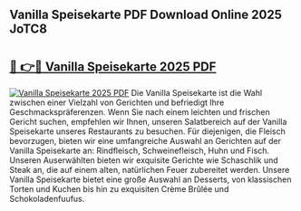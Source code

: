 ## Vanilla Speisekarte PDF Download Online 2025 JoTC8

# <h2><a href="http://gc6iho.nevu.top/?p=Vanilla+Speisekarte">🔗 👉🔴 Vanilla Speisekarte 2025 PDF</a></h2>

[![Vanilla Speisekarte 2025 PDF](https://i.imgur.com/dBaPXMq.png)](http://gc6iho.nevu.top/?p=Vanilla+Speisekarte)
Die Vanilla Speisekarte ist die Wahl zwischen einer Vielzahl von Gerichten und befriedigt Ihre Geschmackspräferenzen. Wenn Sie nach einem leichten und frischen Gericht suchen, empfehlen wir Ihnen, unseren Salatbereich auf der Vanilla Speisekarte unseres Restaurants zu besuchen. Für diejenigen, die Fleisch bevorzugen, bieten wir eine umfangreiche Auswahl an Gerichten auf der Vanilla Speisekarte an: Rindfleisch, Schweinefleisch, Huhn und Fisch. Unseren Auserwählten bieten wir exquisite Gerichte wie Schaschlik und Steak an, die auf einem alten, natürlichen Feuer zubereitet werden. Unsere Vanilla Speisekarte bietet eine große Auswahl an Desserts, von klassischen Torten und Kuchen bis hin zu exquisiten Crème Brûlée und Schokoladenfuufus.
